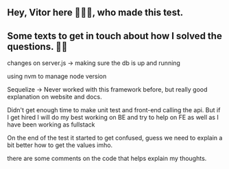 ## Hey, Vitor here 👨🏼‍💻, who made this test.

## Some texts to get in touch about how I solved the questions. 🙏🏼

changes on server.js -> making sure the db is up and running 

using nvm to manage node version 

Sequelize -> Never worked with this framework before, but really good explanation on website and docs. 

Didn't get enough time to make unit test and front-end calling the api. 
But if I get hired I will do my best working on BE and try to help on FE as well as I have been working as fullstack

On the end of the test it started to get confused, guess we need to explain a bit better how to get the values imho.

there are some comments on the code that helps explain my thoughts.
